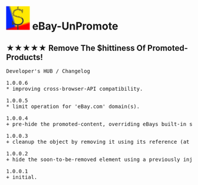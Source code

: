 <h1><img src="resources/icon.png" height="64" width="64"/> eBay-UnPromote</h1>

<h2>★★★★★ Remove The $hittiness Of Promoted-Products!</h2>

<pre>
Developer's HUB / Changelog

1.0.0.6
* improving cross-browser-API compatibility.

1.0.0.5
* limit operation for 'eBay.com' domain(s).

1.0.0.4
+ pre-hide the promoted-content, overriding eBays built-in style-rules.

1.0.0.3
+ cleanup the object by removing it using its reference (at least try..).

1.0.0.2
+ hide the soon-to-be-removed element using a previously injected CSS-rule in 'at_document_start.css'.

1.0.0.1
+ initial.
</pre>

<!-- <a href="https://paypal.me/e1adkarak0"><img src="https://www.paypalobjects.com/webstatic/mktg/Logo/pp-logo-100px.png" alt="PayPal Donation"></a> -->